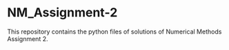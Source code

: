 # NM_Assignment-2
This repository contains the python files of solutions of Numerical Methods Assignment 2.
